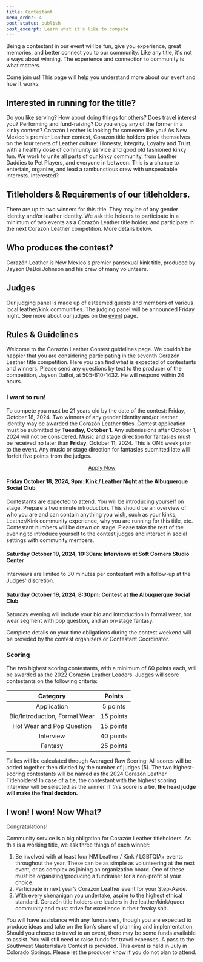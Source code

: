 ```yaml
---
title: Contestant
menu_order: 4
post_status: publish
post_excerpt: Learn what it's like to compete
---
```


Being a contestant in our event will be fun, give you experience, great memories, and better connect you to our community. Like any title, it's not always about winning. The experience and connection to community is what matters.

Come join us! This page will help you understand more about our event and how it works.


## Interested in running for the title?

Do you like serving? How about doing things for others? Does travel interest you? Performing and fund-raising? Do you enjoy any of the former in a kinky context? Corazón Leather is looking for someone like you! As New Mexico's premier Leather contest, Corazón title holders pride themselves on the four tenets of Leather culture: Honesty, Integrity, Loyalty and Trust, with a healthy dose of community service and good old fashioned kinky fun. We work to unite all parts of our kinky community, from Leather Daddies to Pet Players, and everyone in between.  This is a chance to entertain, organize, and lead a rambunctious crew with unspeakable interests. Interested?


## Titleholders & Requirements of our titleholders.

There are up to two winners for this title. They may be of any gender identity and/or leather identity. We ask title holders to participate in a minimum of two events as a Corazón Leather title holder, and participate in the next Corazón Leather competition. More details below.


## Who produces the contest?

Corazón Leather is New Mexico's premier pansexual kink title, produced by Jayson DaBoi Johnson and his crew of many volunteers.


## Judges

Our judging panel is made up of esteemed guests and members of various local leather/kink communities. The judging panel will be announced Friday night. See more about our judges on the [event](http://www.corazonleathernm.com/index.php/event) page.


## Rules & Guidelines

Welcome to the Corazón Leather Contest guidelines page. We couldn't be happier that you are considering participating in the seventh Corazón Leather title competition. Here you can find what is expected of contestants and winners. Please send any questions by text to the producer of the competition, Jayson DaBoi, at 505-610-1432.  He will respond within 24 hours.

### I want to run!

To compete you must be 21 years old by the date of the contest: Friday, October 18, 2024.
Two winners of any gender identity and/or leather identity may be awarded the Corazón Leather titles. Contest application must be submitted by **Tuesday, October 1**. Any submissions after October 1, 2024 will not be considered.
Music and stage direction for fantasies must be received no later than **Friday**, October 11, 2024. This is ONE week prior to the event. Any music or stage direction for fantasies submitted late will forfeit five points from the judges.

<center>
  <a href="https://www.cognitoforms.com/JaysonDaBoiJohnson/Coraz%C3%B3nLeatherApplication">Apply Now</a>
</center>


#### Friday October 18, 2024, 9pm: Kink / Leather Night at the Albuquerque Social Club

Contestants are expected to attend. You will be introducing yourself on stage. Prepare a two minute introduction. This should be an overview of who you are and can contain anything you wish, such as your kinks, Leather/Kink community experience, why you are running for this title, etc.  Contestant numbers will be drawn on stage. Please take the rest of the evening to introduce yourself to the contest judges and interact in social settings with community members.

#### Saturday October 19, 2024, 10:30am: Interviews at Soft Corners Studio Center

Interviews are limited to 30 minutes per contestant with a follow-up at the Judges' discretion.

#### Saturday October 19, 2024, 8:30pm: Contest at the Albuquerque Social Club

Saturday evening will include your bio and introduction in formal wear, hot wear segment with pop question, and an on-stage fantasy.

Complete details on your time obligations during the contest weekend will be provided by the contest organizers or Contestant Coordinator.

### Scoring

The two highest scoring contestants, with a minimum of 60 points each, will be awarded as the 2022 Corazón Leather Leaders. Judges will score contestants on the following criteria:

|            Category           |        Points       |
|:-----------------------------:|:-------------------:|
| Application                   | 5 points            |
| Bio/Introduction, Formal Wear | 15 points           |
| Hot Wear and Pop Question     | 15 points           |
| Interview                     | 40 points           |
| Fantasy                       | 25 points           |

Tallies will be calculated through Averaged Raw Scoring: All scores will be added together then divided by the number of judges (5). The two highest-scoring contestants will be named as the 2024 Corazón Leather Titleholders!
In case of a tie, the contestant with the highest scoring interview will be selected as the winner. If *this* score is a tie, **the head judge will make the final decision.**

## I won! I won! Now What?

Congratulations!

Community service is a big obligation for Corazón Leather titleholders. As this is a working title, we ask three things of each winner:

1. Be involved with at least four NM Leather / Kink / LGBTQIA+ events throughout the year.  These can be as simple as volunteering at the next event, or as complex as joining an organization board. One of these must be organizing/producing a fundraiser for a non-profit of your choice.
2. Participate in next year’s Corazón Leather event for your Step-Aside.
3. With every shenanigan you undertake, aspire to the highest ethical standard. Corazón title holders are leaders in the leather/kink/queer community and must strive for excellence in their freaky shit.

You will have assistance with any fundraisers, though you are expected to produce ideas and take on the lion’s share of planning and implementation.  Should you choose to travel to an event, there may be some funds available to assist.  You will still need to raise funds for travel expenses. A pass to the Southwest Master/slave Contest is provided. This event is held in July in Colorado Springs. Please let the producer know if you do not plan to attend.

